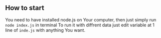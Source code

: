 ## How to start

You need to have installed node.js on Your computer, then just simply run `node index.js` in terminal
To run it with diffrent data just edit variable at 1 line of `inde.js` with anything You want.
